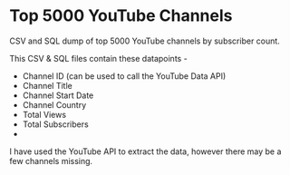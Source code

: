 # Top 5000 YouTube Channels
CSV and SQL dump of top 5000 YouTube channels by subscriber count.

This CSV & SQL files contain these datapoints -
- Channel ID (can be used to call the YouTube Data API)
- Channel Title
- Channel Start Date
- Channel Country
- Total Views
- Total Subscribers
- 
I have used the YouTube API to extract the data, however there may be a few channels missing.
